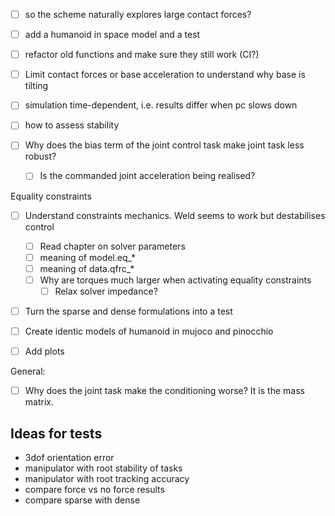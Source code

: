 - [ ] so the scheme naturally explores large contact forces?
- [ ] add a humanoid in space model and a test
- [ ] refactor old functions and make sure they still work (CI?)
- [ ] Limit contact forces or base acceleration to understand why base is tilting 
- [ ] simulation time-dependent, i.e. results differ when pc slows down
- [ ] how to assess stability

- [ ] Why does the bias term of the joint control task make joint task less robust?
  - [ ] Is the commanded joint acceleration being realised?

Equality constraints
- [ ] Understand constraints mechanics. Weld seems to work but destabilises control
  - [ ] Read chapter on solver parameters
  - [ ] meaning of model.eq_*
  - [ ] meaning of data.qfrc_*
  - [ ] Why are torques much larger when activating equality constraints
    - [ ] Relax solver impedance?

- [ ] Turn the sparse and dense formulations into a test

- [ ] Create identic models of humanoid in mujoco and pinocchio

- [ ] Add plots

General:
  - [ ] Why does the joint task make the conditioning worse? It is the mass matrix.


## Ideas for tests
- 3dof orientation error
- manipulator with root stability of tasks
- manipulator with root tracking accuracy
- compare force vs no force results
- compare sparse with dense

